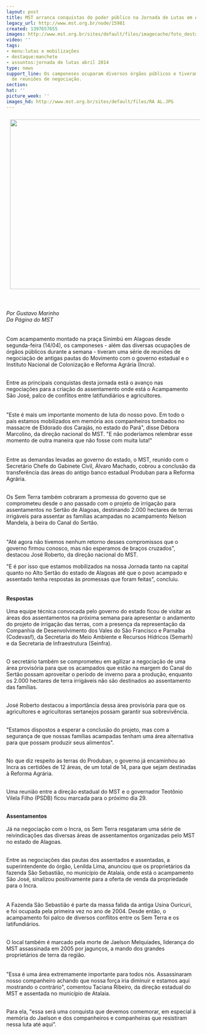 ```yaml
---
layout: post
title: MST arranca conquistas do poder público na Jornada de Lutas em AL
legacy_url: http://www.mst.org.br/node/15981
created: 1397657655
images: http://www.mst.org.br/sites/default/files/imagecache/foto_destaque/RA AL.JPG
video: ''
tags:
- menu:lutas e mobilizações
- destaque:manchete
- assuntos:jornada de lutas abril 2014
type: news
support_line: Os camponeses ocuparam diversos órgãos públicos e tiveram uma série
  de reuniões de negociação.
section: 
hat: ''
picture_week: ''
images_hd: http://www.mst.org.br/sites/default/files/RA AL.JPG
---
```

<p><img style="margin: 10px;" src="http://www.mst.org.br/sites/default/files/RA%20ALBan.JPG" alt="" width="600" height="450"></p><p>&nbsp;</p><p><em>Por Gustavo Marinho<br>Da Página do MST</em><br><br><br>Com acampamento montado na praça Sinimbú em Alagoas desde segunda-feira (14/04), os camponeses - além das diversas ocupações de órgãos públicos durante a semana - tiveram uma série de reuniões de negociação de&nbsp;antigas pautas do Movimento com o governo estadual e o Instituto Nacional de Colonização e Reforma Agrária (Incra).</p><p><br>Entre as principais conquistas desta jornada está o avanço nas negociações para a criação do assentamento onde está o Acampamento São José, palco de conflitos entre latifundiários e agricultores.<br><br><br>"Este é mais um importante momento de luta do nosso povo. Em todo o país estamos mobilizados em memória aos companheiros tombados no massacre de Eldorado dos Carajás, no estado do Pará", disse Débora Marcolino, da direção nacional do MST. "E não poderíamos relembrar esse momento de outra maneira que não fosse com muita luta!"<br><br><br>Entre as demandas levadas ao governo do estado, o MST, reunido com o Secretário Chefe do Gabinete Civil, Álvaro Machado, cobrou a conclusão da transferência das áreas do antigo banco estadual Produban para a Reforma Agrária.<br>&nbsp;</p><p>Os Sem Terra também cobraram a promessa do governo que se comprometeu desde o ano passado com o projeto de irrigação para assentamentos no Sertão de Alagoas, destinando 2.000 hectares de terras irrigáveis para assentar as famílias acampadas no acampamento Nelson Mandela, à beira do Canal do Sertão.<br><br><br>"Até agora não tivemos nenhum retorno desses compromissos que o governo firmou conosco, mas não esperamos de braços cruzados", destacou José Roberto, da direção nacional do MST.</p><p>"E é por isso que estamos mobilizados na nossa Jornada tanto na capital quanto no Alto Sertão do estado de Alagoas até que o povo acampado e assentado tenha respostas às promessas que foram feitas", concluiu.<br><br><br><strong>Respostas&nbsp;<br></strong><br>Uma equipe técnica convocada pelo governo do estado ficou de visitar as áreas dos assentamentos na próxima semana para apresentar o andamento do projeto de irrigação das terras, com a presença da representação da Companhia de Desenvolvimento dos Vales do São Francisco e Parnaíba (Codevasf), da Secretaria do Meio Ambiente e Recursos Hídricos (Semarh) e da Secretaria de Infraestrutura (Seinfra).<br>&nbsp;</p><p>O secretário&nbsp;também se comprometeu em agilizar a negociação de uma área provisória para que os acampados que estão na margem do Canal do Sertão possam aproveitar o período de inverno para a produção, enquanto os 2.000 hectares de terra irrigáveis não são destinados ao assentamento das famílias.</p><p><br>José Roberto destacou a importância dessa área provisória para que os agricultores e agricultoras sertanejos possam garantir sua sobrevivência.</p><p><br>"Estamos dispostos a esperar a conclusão do projeto, mas com a segurança de que nossas famílias acampadas tenham uma área alternativa para que possam produzir seus alimentos".</p><p><br>No que diz respeito às terras do Produban, o governo já encaminhou ao Incra as certidões de 12 áreas, de um total de 14, para que sejam destinadas à Reforma Agrária.</p><p><br>Uma reunião entre a direção estadual do MST e o governador Teotônio Vilela Filho (PSDB) ficou marcada para o próximo dia 29.</p><p><br><strong>Assentamentos<br></strong><br>Já na negociação com o Incra, os Sem Terra resgataram uma série de reivindicações das diversas áreas de assentamentos organizadas pelo MST no estado de Alagoas.</p><p><br>Entre as negociações das pautas dos assentados e assentadas, a superintendente do órgão, Lenilda Lima, anunciou que os proprietários da fazenda São Sebastião, no município de Atalaia, onde está o acampamento São José, sinalizou positivamente para a oferta de venda da propriedade para o Incra.<br><br><br>A Fazenda São Sebastião é parte da massa falida da antiga Usina Ouricuri, e foi ocupada pela primeira vez no ano de 2004. Desde então, o acampamento foi palco de diversos conflitos entre os Sem Terra e os latifundiários.</p><p><br>O local também é marcado pela morte de Jaelson Melquíades, liderança do MST assassinada em 2005 por jagunços, a mando dos grandes proprietários de terra da região.<br><br><br>"Essa é uma área extremamente importante para todos nós. Assassinaram nosso companheiro achando que nossa força iria diminuir e estamos aqui mostrando o contrário", comentou Taciana Ribeiro, da direção estadual do MST e assentada no município de Atalaia.<br>&nbsp;</p><p>Para ela, "essa será uma conquista que devemos comemorar, em especial à memória do Jaelson e dos companheiros e companheiras que resistiram nessa luta até aqui".&nbsp;</p><p>&nbsp;</p><p>&nbsp;</p>
